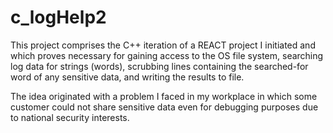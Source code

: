 # c_logHelp2

This project comprises the C++ iteration of a REACT project I initiated and which proves necessary for gaining access to the OS file system, searching log data for strings (words), scrubbing lines containing the searched-for word of any sensitive data, and writing the results to file.

The idea originated with a problem I faced in my workplace in which some customer could not share sensitive data even for debugging purposes due to national security interests.
